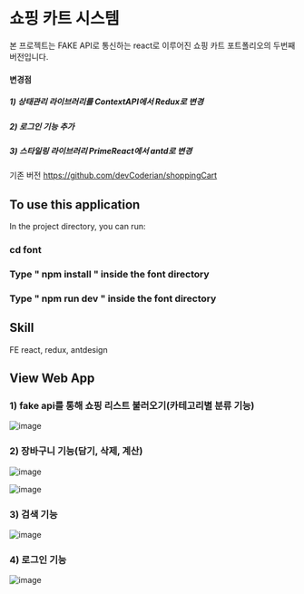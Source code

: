 # 쇼핑 카트 시스템
본 프로젝트는 FAKE API로 통신하는 react로 이루어진 쇼핑 카트 포트폴리오의 두번째 버전입니다.

#### 변경점

##### 1) 상태관리 라이브러리를 ContextAPI에서 Redux로 변경
##### 2) 로그인 기능 추가
##### 3) 스타일링 라이브러리 PrimeReact에서 antd로 변경

기존 버전
https://github.com/devCoderian/shoppingCart

## To use this application

In the project directory, you can run:

### cd font
### Type " npm install " inside the font directory
### Type " npm run dev " inside the font directory

## Skill
FE
react, redux, antdesign

## View Web App

### 1) fake api를 통해 쇼핑 리스트 불러오기(카테고리별 분류 기능)
![image](https://user-images.githubusercontent.com/87194565/142161438-bbbd52d5-dfd4-498b-9f2f-a869459bfda9.png)


### 2) 장바구니 기능(담기, 삭제, 계산)
![image](https://user-images.githubusercontent.com/87194565/142161467-b228385b-92be-4838-9b03-faece2e023c1.png)

![image](https://user-images.githubusercontent.com/87194565/142161502-0cf08928-171a-486b-9626-09d046b8693b.png)

### 3) 검색 기능
![image](https://user-images.githubusercontent.com/87194565/132991713-b21828a4-99df-4675-a66a-e1cb51f02907.png)

### 4) 로그인 기능
![image](https://user-images.githubusercontent.com/87194565/142161746-6b23f17b-e00e-4dc3-8068-7baded9caa73.png)
